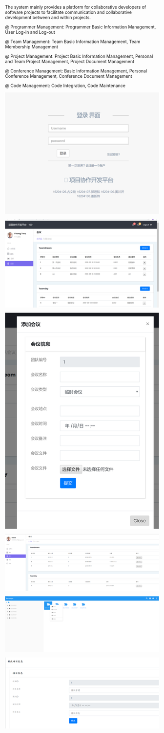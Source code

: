 The system mainly provides a platform for collaborative developers of software projects to facilitate communication and collaborative development between and within projects.



@ Programmer Management: Programmer Basic Information Management, User Log-in and Log-out

@ Team Management: Team Basic Information Management, Team Membership Management

@ Project Management: Project Basic Information Management, Personal and Team Project Management, Project Document Management

@ Conference Management: Basic Information Management, Personal Conference Management, Conference Document Management

@ Code Management: Code Integration, Code Maintenance



![image](https://github.com/zhanwenxun/Project-Collaborative-Development-Platform/blob/master/run-image/image1.png)

![image](https://github.com/zhanwenxun/Project-Collaborative-Development-Platform/blob/master/run-image/image2.png)

![image](https://github.com/zhanwenxun/Project-Collaborative-Development-Platform/blob/master/run-image/image3.png)

![image](https://github.com/zhanwenxun/Project-Collaborative-Development-Platform/blob/master/run-image/image4.png)

![image](https://github.com/zhanwenxun/Project-Collaborative-Development-Platform/blob/master/run-image/image5.png)

![image](https://github.com/zhanwenxun/Project-Collaborative-Development-Platform/blob/master/run-image/image6.png)

